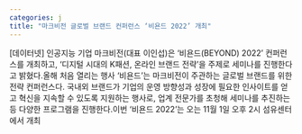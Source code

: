```yaml
---
categories: j
title: "마크비전 글로벌 브랜드 컨퍼런스 ‘비욘드 2022’ 개최"
---
```

[데이터넷] 인공지능 기업 마크비전(대표 이인섭)은 ‘비욘드(BEYOND) 2022’ 컨퍼런스를 개최하고, ‘디지털 시대의 K패션, 온라인 브랜드 전략’을 주제로 세미나를 진행한다고 밝혔다.올해 처음 열리는 행사 ‘비욘드’는 마크비전이 주관하는 글로벌 브랜드를 위한 전략 컨퍼런스다. 국내외 브랜드가 기업의 운영 방향성과 성장에 필요한 인사이트를 얻고 혁신을 지속할 수 있도록 지원하는 행사로, 업계 전문가를 초청해 세미나를 추진하는 등 다양한 프로그램을 진행한다.이번 ‘비욘드 2022’는 오는 11월 1일 오후 2시 섬유센터에서 개최